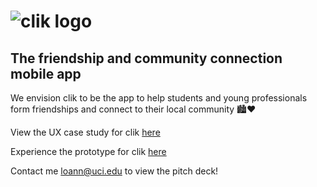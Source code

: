# ![clik logo](https://drive.google.com/uc?export=view&id=12uOpJbHRH3l8gJpQQUYAGmjFXabn9K_N)
## The friendship and community connection mobile app

We envision clik to be the app to help students and young professionals form friendships and connect to their local community 🏙❤️

View the UX case study for clik [here](https://sites.google.com/uci.edu/clik/home)

Experience the prototype for clik [here](https://www.google.com/url?q=https%3A%2F%2Fwww.figma.com%2Fproto%2FyJThpsAt68A2TA6bqOaWEQ%2FSWE-263P-Prototype%3Fnode-id%3D10%253A1260%26scaling%3Dscale-down%26page-id%3D0%253A1%26starting-point-node-id%3D840%253A6417&sa=D&sntz=1&usg=AOvVaw1-5CEVLmxK2KD9tryNwEo2)

Contact me loann@uci.edu to view the pitch deck!

